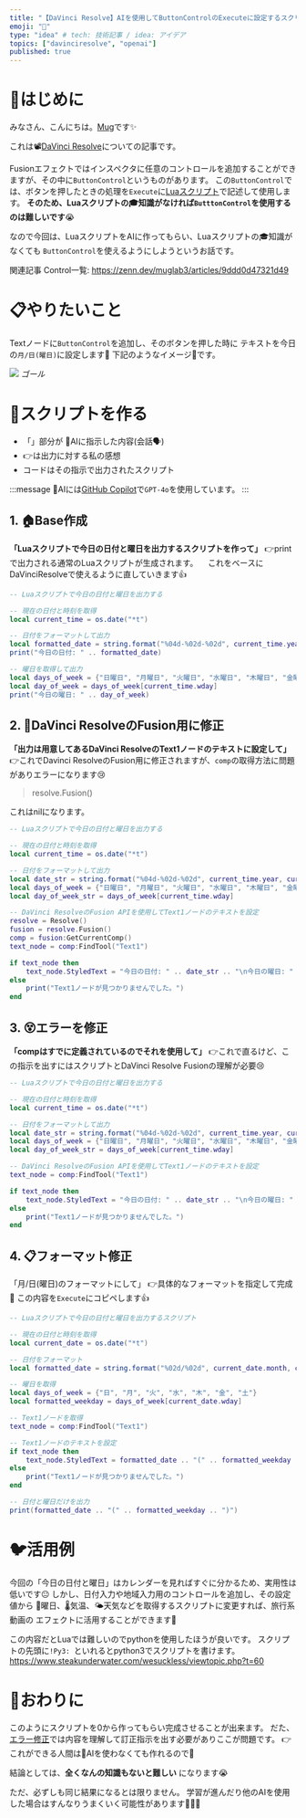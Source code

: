 ```yaml
---
title: "【DaVinci Resolve】AIを使用してButtonControlのExecuteに設定するスクリプトを作る話"
emoji: "🤖"
type: "idea" # tech: 技術記事 / idea: アイデア
topics: ["davinciresolve", "openai"]
published: true
---
```



# 🐥はじめに

みなさん、こんにちは。[Mug](https://www.youtube.com/@MugLabVideoEditing)です✨

これは📽[DaVinci Resolve](https://www.blackmagicdesign.com/jp/products/davinciresolve)についての記事です。

Fusionエフェクトではインスペクタに任意のコントロールを追加することができますが、その中に`ButtonControl`というものがあります。
この`ButtonControl`では、ボタンを押したときの処理を`Execute`に[Luaスクリプト](https://www.lua.org/)で記述して使用します。
**そのため、Luaスクリプトの🎓知識がなければ`ButttonControl`を使用するのは難しいです**😭

なので今回は、LuaスクリプトをAIに作ってもらい、Luaスクリプトの🎓知識がなくても
`ButtonControl`を使えるようにしようというお話です。


関連記事 Control一覧:
https://zenn.dev/muglab3/articles/9ddd0d47321d49


# 📋やりたいこと

Textノードに`ButtonControl`を追加し、そのボタンを押した時に
テキストを今日の`月/日(曜日)`に設定します😤
下記のようなイメージ💭です。

![](https://storage.googleapis.com/zenn-user-upload/6ae51186293b-20241104.png)
*ゴール*


# 🤖スクリプトを作る

* 「」部分が 🤖AIに指示した内容(会話🗣️)
* 👉は出力に対する私の感想
* コードはその指示で出力されたスクリプト

:::message
🤖AIには[GitHub Copilot](https://github.com/features/copilot)で`GPT-4o`を使用しています。
:::


## 1. 🏠Base作成

**「Luaスクリプトで今日の日付と曜日を出力するスクリプトを作って」**
👉printで出力される通常のLuaスクリプトが生成されます。
　これをベースにDaVinciResolveで使えるように直していきます👍
```lua
-- Luaスクリプトで今日の日付と曜日を出力する

-- 現在の日付と時刻を取得
local current_time = os.date("*t")

-- 日付をフォーマットして出力
local formatted_date = string.format("%04d-%02d-%02d", current_time.year, current_time.month, current_time.day)
print("今日の日付: " .. formatted_date)

-- 曜日を取得して出力
local days_of_week = {"日曜日", "月曜日", "火曜日", "水曜日", "木曜日", "金曜日", "土曜日"}
local day_of_week = days_of_week[current_time.wday]
print("今日の曜日: " .. day_of_week)
```

## 2. 💫DaVinci ResolveのFusion用に修正

**「出力は用意してあるDaVinci ResolveのText1ノードのテキストに設定して」**
👉これでDavinci ResolveのFusion用に修正されますが、`comp`の取得方法に問題がありエラーになります😢
>resolve.Fusion()

これはnilになります。

```lua
-- Luaスクリプトで今日の日付と曜日を出力する

-- 現在の日付と時刻を取得
local current_time = os.date("*t")

-- 日付をフォーマットして出力
local date_str = string.format("%04d-%02d-%02d", current_time.year, current_time.month, current_time.day)
local days_of_week = {"日曜日", "月曜日", "火曜日", "水曜日", "木曜日", "金曜日", "土曜日"}
local day_of_week_str = days_of_week[current_time.wday]

-- DaVinci ResolveのFusion APIを使用してText1ノードのテキストを設定
resolve = Resolve()
fusion = resolve.Fusion()
comp = fusion:GetCurrentComp()
text_node = comp:FindTool("Text1")

if text_node then
    text_node.StyledText = "今日の日付: " .. date_str .. "\n今日の曜日: " .. day_of_week_str
else
    print("Text1ノードが見つかりませんでした。")
end
```

## 3. 😵エラーを修正

**「compはすでに定義されているのでそれを使用して」**
  👉これで直るけど、この指示を出すにはスクリプトとDaVinci Resolve Fusionの理解が必要😢

```lua
-- Luaスクリプトで今日の日付と曜日を出力する

-- 現在の日付と時刻を取得
local current_time = os.date("*t")

-- 日付をフォーマットして出力
local date_str = string.format("%04d-%02d-%02d", current_time.year, current_time.month, current_time.day)
local days_of_week = {"日曜日", "月曜日", "火曜日", "水曜日", "木曜日", "金曜日", "土曜日"}
local day_of_week_str = days_of_week[current_time.wday]

-- DaVinci ResolveのFusion APIを使用してText1ノードのテキストを設定
text_node = comp:FindTool("Text1")

if text_node then
    text_node.StyledText = "今日の日付: " .. date_str .. "\n今日の曜日: " .. day_of_week_str
else
    print("Text1ノードが見つかりませんでした。")
end
```


## 4. 📋フォーマット修正

「月/日(曜日)のフォーマットにして」
👉具体的なフォーマットを指定して完成🎉
この内容を`Execute`にコピペします👍

```lua
-- Luaスクリプトで今日の日付と曜日を出力するスクリプト

-- 現在の日付と時刻を取得
local current_date = os.date("*t")

-- 日付をフォーマット
local formatted_date = string.format("%02d/%02d", current_date.month, current_date.day)

-- 曜日を取得
local days_of_week = {"日", "月", "火", "水", "木", "金", "土"}
local formatted_weekday = days_of_week[current_date.wday]

-- Text1ノードを取得
text_node = comp:FindTool("Text1")

-- Text1ノードのテキストを設定
if text_node then
    text_node.StyledText = formatted_date .. "(" .. formatted_weekday .. ")"
else
    print("Text1ノードが見つかりませんでした。")
end

-- 日付と曜日だけを出力
print(formatted_date .. "(" .. formatted_weekday .. ")")
```

# 🐦活用例

今回の「今日の日付と曜日」はカレンダーを見ればすぐに分かるため、実用性は低いです😐
しかし、日付入力や地域入力用のコントロールを追加し、その設定値から
📅曜日、🌡気温、🌤天気などを取得するスクリプトに変更すれば、旅行系動画の
エフェクトに活用することができます😤

この内容だとLuaでは難しいのでpythonを使用したほうが良いです。
スクリプトの先頭に`!Py3: `といれるとpython3でスクリプトを書けます。
https://www.steakunderwater.com/wesuckless/viewtopic.php?t=60

# 🐔おわりに

このようにスクリプトを0から作ってもらい完成させることが出来ます。
だた、[エラー修正](#3-エラーを修正)では内容を理解して訂正指示を出す必要がありここが問題です。
👉これができる人間は🤖AIを使わなくても作れるので🤢

結論としては、**全くなんの知識もないと難しい** になります😭

ただ、必ずしも同じ結果になるとは限りません。
学習が進んだり他のAIを使用した場合はすんなりうまくいく可能性があります🐼🐼🐼